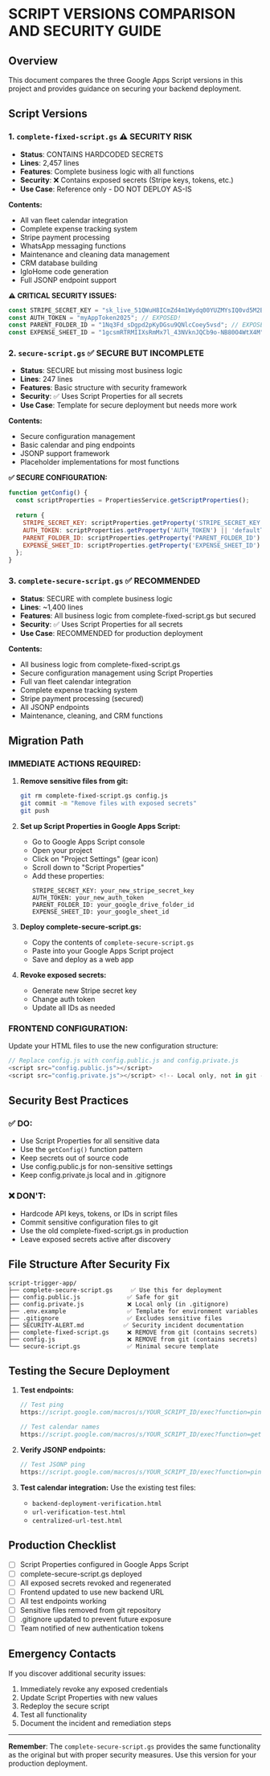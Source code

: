 # SCRIPT VERSIONS COMPARISON AND SECURITY GUIDE

## Overview

This document compares the three Google Apps Script versions in this project and provides guidance on securing your backend deployment.

## Script Versions

### 1. `complete-fixed-script.gs` ⚠️ **SECURITY RISK**
- **Status**: CONTAINS HARDCODED SECRETS
- **Lines**: 2,457 lines
- **Features**: Complete business logic with all functions
- **Security**: ❌ Contains exposed secrets (Stripe keys, tokens, etc.)
- **Use Case**: Reference only - DO NOT DEPLOY AS-IS

**Contents:**
- All van fleet calendar integration
- Complete expense tracking system
- Stripe payment processing
- WhatsApp messaging functions
- Maintenance and cleaning data management
- CRM database building
- IgloHome code generation
- Full JSONP endpoint support

**⚠️ CRITICAL SECURITY ISSUES:**
```javascript
const STRIPE_SECRET_KEY = "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"; // EXPOSED!
const AUTH_TOKEN = "myAppToken2025"; // EXPOSED!
const PARENT_FOLDER_ID = "1Nq3Fd_sDgpd2pKyDGsu9QNlcCoey5vsd"; // EXPOSED!
const EXPENSE_SHEET_ID = "1gcsmRTRMIIXsRmMx7l_43NVknJQCb9o-NB80O4WtX4M"; // EXPOSED!
```

### 2. `secure-script.gs` ✅ **SECURE BUT INCOMPLETE**
- **Status**: SECURE but missing most business logic
- **Lines**: 247 lines
- **Features**: Basic structure with security framework
- **Security**: ✅ Uses Script Properties for all secrets
- **Use Case**: Template for secure deployment but needs more work

**Contents:**
- Secure configuration management
- Basic calendar and ping endpoints
- JSONP support framework
- Placeholder implementations for most functions

**✅ SECURE CONFIGURATION:**
```javascript
function getConfig() {
  const scriptProperties = PropertiesService.getScriptProperties();
  
  return {
    STRIPE_SECRET_KEY: scriptProperties.getProperty('STRIPE_SECRET_KEY') || '',
    AUTH_TOKEN: scriptProperties.getProperty('AUTH_TOKEN') || 'defaultToken',
    PARENT_FOLDER_ID: scriptProperties.getProperty('PARENT_FOLDER_ID') || '',
    EXPENSE_SHEET_ID: scriptProperties.getProperty('EXPENSE_SHEET_ID') || ''
  };
}
```

### 3. `complete-secure-script.gs` ✅ **RECOMMENDED**
- **Status**: SECURE with complete business logic
- **Lines**: ~1,400 lines
- **Features**: All business logic from complete-fixed-script.gs but secured
- **Security**: ✅ Uses Script Properties for all secrets
- **Use Case**: RECOMMENDED for production deployment

**Contents:**
- All business logic from complete-fixed-script.gs
- Secure configuration management using Script Properties
- Full van fleet calendar integration
- Complete expense tracking system
- Stripe payment processing (secured)
- All JSONP endpoints
- Maintenance, cleaning, and CRM functions

## Migration Path

### IMMEDIATE ACTIONS REQUIRED:

1. **Remove sensitive files from git:**
   ```bash
   git rm complete-fixed-script.gs config.js
   git commit -m "Remove files with exposed secrets"
   git push
   ```

2. **Set up Script Properties in Google Apps Script:**
   - Go to Google Apps Script console
   - Open your project
   - Click on "Project Settings" (gear icon)
   - Scroll down to "Script Properties"
   - Add these properties:
     ```
     STRIPE_SECRET_KEY: your_new_stripe_secret_key
     AUTH_TOKEN: your_new_auth_token  
     PARENT_FOLDER_ID: your_google_drive_folder_id
     EXPENSE_SHEET_ID: your_google_sheet_id
     ```

3. **Deploy complete-secure-script.gs:**
   - Copy the contents of `complete-secure-script.gs`
   - Paste into your Google Apps Script project
   - Save and deploy as a web app

4. **Revoke exposed secrets:**
   - Generate new Stripe secret key
   - Change auth token
   - Update all IDs as needed

### FRONTEND CONFIGURATION:

Update your HTML files to use the new configuration structure:

```javascript
// Replace config.js with config.public.js and config.private.js
<script src="config.public.js"></script>
<script src="config.private.js"></script> <!-- Local only, not in git -->
```

## Security Best Practices

### ✅ DO:
- Use Script Properties for all sensitive data
- Use the `getConfig()` function pattern
- Keep secrets out of source code
- Use config.public.js for non-sensitive settings
- Keep config.private.js local and in .gitignore

### ❌ DON'T:
- Hardcode API keys, tokens, or IDs in script files
- Commit sensitive configuration files to git
- Use the old complete-fixed-script.gs in production
- Leave exposed secrets active after discovery

## File Structure After Security Fix

```
script-trigger-app/
├── complete-secure-script.gs     ✅ Use this for deployment
├── config.public.js             ✅ Safe for git
├── config.private.js            ❌ Local only (in .gitignore)
├── .env.example                 ✅ Template for environment variables
├── .gitignore                   ✅ Excludes sensitive files
├── SECURITY-ALERT.md           ✅ Security incident documentation
├── complete-fixed-script.gs     ❌ REMOVE from git (contains secrets)
├── config.js                    ❌ REMOVE from git (contains secrets)
└── secure-script.gs             ✅ Minimal secure template
```

## Testing the Secure Deployment

1. **Test endpoints:**
   ```javascript
   // Test ping
   https://script.google.com/macros/s/YOUR_SCRIPT_ID/exec?function=ping&authToken=YOUR_NEW_TOKEN
   
   // Test calendar names
   https://script.google.com/macros/s/YOUR_SCRIPT_ID/exec?function=getCalendarNames&authToken=YOUR_NEW_TOKEN
   ```

2. **Verify JSONP endpoints:**
   ```javascript
   // Test JSONP ping
   https://script.google.com/macros/s/YOUR_SCRIPT_ID/exec?function=pingJsonp&authToken=YOUR_NEW_TOKEN&callback=testCallback
   ```

3. **Test calendar integration:**
   Use the existing test files:
   - `backend-deployment-verification.html`
   - `url-verification-test.html`
   - `centralized-url-test.html`

## Production Checklist

- [ ] Script Properties configured in Google Apps Script
- [ ] complete-secure-script.gs deployed
- [ ] All exposed secrets revoked and regenerated
- [ ] Frontend updated to use new backend URL
- [ ] All test endpoints working
- [ ] Sensitive files removed from git repository
- [ ] .gitignore updated to prevent future exposure
- [ ] Team notified of new authentication tokens

## Emergency Contacts

If you discover additional security issues:
1. Immediately revoke any exposed credentials
2. Update Script Properties with new values
3. Redeploy the secure script
4. Test all functionality
5. Document the incident and remediation steps

---

**Remember**: The `complete-secure-script.gs` provides the same functionality as the original but with proper security measures. Use this version for your production deployment.
